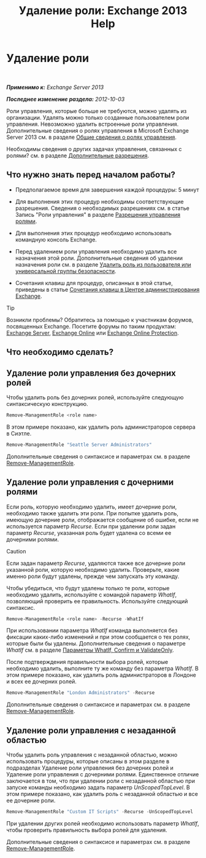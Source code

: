 ﻿---
title: 'Удаление роли: Exchange 2013 Help'
TOCTitle: Удаление роли
ms:assetid: 2fb6f453-f37a-4636-8353-3f9927f81298
ms:mtpsurl: https://technet.microsoft.com/ru-ru/library/Dd335178(v=EXCHG.150)
ms:contentKeyID: 50487752
ms.date: 04/30/2018
mtps_version: v=EXCHG.150
ms.translationtype: HT
---

# Удаление роли

 

_**Применимо к:** Exchange Server 2013_

_**Последнее изменение раздела:** 2012-10-03_

Роли управления, которые больше не требуются, можно удалять из организации. Удалять можно только созданные пользователем роли управления. Невозможно удалить встроенные роли управления. Дополнительные сведения о ролях управления в Microsoft Exchange Server 2013 см. в разделе [Общие сведения о ролях управления](understanding-management-roles-exchange-2013-help.md).

Необходимы сведения о других задачах управления, связанных с ролями? см. в разделе [Дополнительные разрешения](advanced-permissions-exchange-2013-help.md).

## Что нужно знать перед началом работы?

  - Предполагаемое время для завершения каждой процедуры: 5 минут

  - Для выполнения этих процедур необходимы соответствующие разрешения. Сведения о необходимых разрешениях см. в статье Запись "Роли управления" в разделе [Разрешения управления ролями](role-management-permissions-exchange-2013-help.md).

  - Для выполнения этих процедур необходимо использовать командную консоль Exchange.

  - Перед удалением роли управления необходимо удалить все назначения этой роли. Дополнительные сведения об удалении назначения роли см. в разделе [Удалить роль из пользователя или универсальной группы безопасности](remove-a-role-from-a-user-or-usg-exchange-2013-help.md).

  - Сочетания клавиш для процедур, описанных в этой статье, приведены в статье [Сочетания клавиш в Центре администрирования Exchange](keyboard-shortcuts-in-the-exchange-admin-center-exchange-online-protection-help.md).

> [!TIP]  
> Возникли проблемы? Обратитесь за помощью к участникам форумов, посвященных Exchange. Посетите форумы по таким продуктам: <a href="https://go.microsoft.com/fwlink/p/?linkid=60612">Exchange Server</a>, <a href="https://go.microsoft.com/fwlink/p/?linkid=267542">Exchange Online</a> или <a href="https://go.microsoft.com/fwlink/p/?linkid=285351">Exchange Online Protection</a>.


## Что необходимо сделать?

## Удаление роли управления без дочерних ролей

Чтобы удалить роль без дочерних ролей, используйте следующую синтаксическую конструкцию.

```powershell
Remove-ManagementRole <role name>
```

В этом примере показано, как удалить роль администраторов сервера в Сиэтле.

```powershell
Remove-ManagementRole "Seattle Server Administrators"
```

Дополнительные сведения о синтаксисе и параметрах см. в разделе [Remove-ManagementRole](https://technet.microsoft.com/ru-ru/library/dd351170\(v=exchg.150\)).

## Удаление роли управления с дочерними ролями

Если роль, которую необходимо удалить, имеет дочерние роли, необходимо также удалить эти роли. При попытке удалить роль, имеющую дочерние роли, отображается сообщение об ошибке, если не используется параметр *Recurse*. Если при удалении роли задан параметр *Recurse*, указанная роль будет удалена со всеми ее дочерними ролями.

> [!CAUTION]  
> Если задан параметр <em>Recurse</em>, удаляются также все дочерние роли указанной роли, которую необходимо удалить. Проверьте, какие именно роли будут удалены, прежде чем запускать эту команду.


Чтобы убедиться, что будут удалены только те роли, которые необходимо удалить, используйте с командой параметр *WhatIf*, позволяющий проверить ее правильность. Используйте следующий синтаксис.

```powershell
Remove-ManagementRole <role name> -Recurse -WhatIf
```

При использовании параметра *WhatIf* команда выполняется без фиксации каких-либо изменений и при этом сообщается о тех ролях, которые были бы удалены. Дополнительные сведения о параметре *WhatIf* см. в разделе [Параметры WhatIf, Confirm и ValidateOnly](whatif-confirm-and-validateonly-switches-exchange-2013-help.md).

После подтверждения правильности выбора ролей, которые необходимо удалить, выполните ту же команду без параметра *WhatIf*. В этом примере показано, как удалить роль администраторов в Лондоне и всех ее дочерних ролей.

```powershell
Remove-ManagementRole "London Administrators" -Recurse
```

Дополнительные сведения о синтаксисе и параметрах см. в разделе [Remove-ManagementRole](https://technet.microsoft.com/ru-ru/library/dd351170\(v=exchg.150\)).

## Удаление роли управления с незаданной областью

Чтобы удалить роль управления с незаданной областью, можно использовать процедуры, которые описаны в этом разделе в подразделах Удаление роли управления без дочерних ролей и Удаление роли управления с дочерними ролями. Единственное отличие заключается в том, что при удалении роли с незаданной областью при запуске команды необходимо задать параметр *UnScopedTopLevel*. В этом примере показано, как удалить роль с незаданной областью и все ее дочерние роли.

```powershell
Remove-ManagementRole "Custom IT Scripts" -Recurse -UnScopedTopLevel
```

При удалении других ролей необходимо использовать параметр *WhatIf*, чтобы проверить правильность выбора ролей для удаления.

Дополнительные сведения о синтаксисе и параметрах см. в разделе [Remove-ManagementRole](https://technet.microsoft.com/ru-ru/library/dd351170\(v=exchg.150\)).

